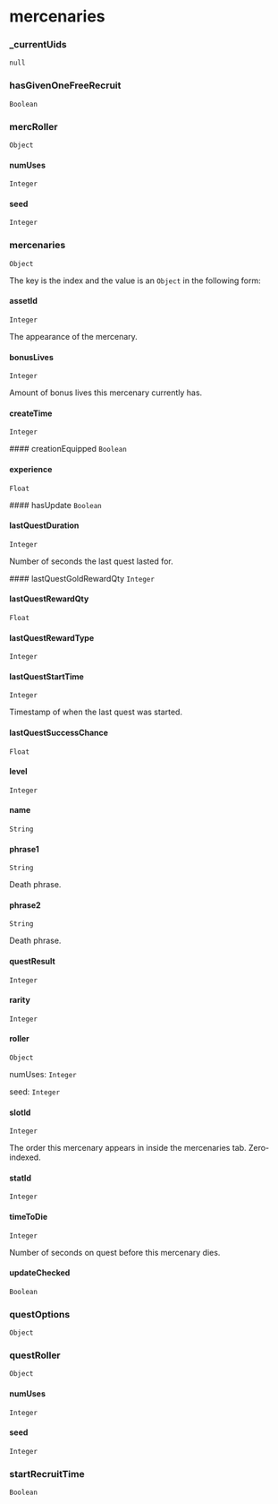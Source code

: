 # mercenaries

### _currentUids
`null`

### hasGivenOneFreeRecruit
`Boolean`

### mercRoller
`Object`

#### numUses
`Integer`

#### seed
`Integer`

### mercenaries
`Object`

The key is the index and the value is an `Object` in the following form:

#### assetId
`Integer`

The appearance of the mercenary.

#### bonusLives
`Integer`

Amount of bonus lives this mercenary currently has.

#### createTime
`Integer`

#### creationEquipped
`Boolean`

#### experience
`Float`

#### hasUpdate
`Boolean`

#### lastQuestDuration
`Integer`

Number of seconds the last quest lasted for.

#### lastQuestGoldRewardQty
`Integer`

#### lastQuestRewardQty
`Float`

#### lastQuestRewardType
`Integer`

#### lastQuestStartTime
`Integer`

Timestamp of when the last quest was started.

#### lastQuestSuccessChance
`Float`

#### level
`Integer`

#### name
`String`

#### phrase1
`String`

Death phrase.

#### phrase2
`String`

Death phrase.

#### questResult
`Integer`

#### rarity
`Integer`

#### roller
`Object`

numUses: `Integer`

seed: `Integer`

#### slotId
`Integer`

The order this mercenary appears in inside the mercenaries tab. Zero-indexed.

#### statId
`Integer`

#### timeToDie
`Integer`

Number of seconds on quest before this mercenary dies.

#### updateChecked
`Boolean`

### questOptions
`Object`

### questRoller
`Object`

#### numUses
`Integer`

#### seed
`Integer`

### startRecruitTime
`Boolean`
